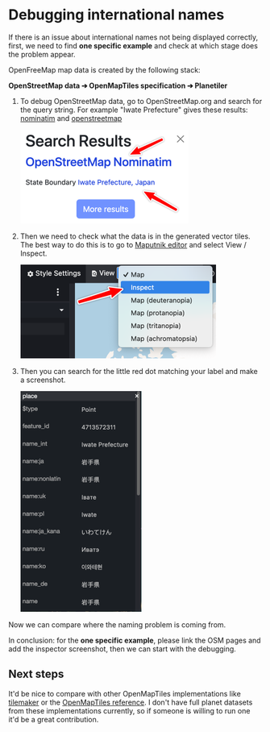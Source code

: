 # Debugging international names

If there is an issue about international names not being displayed correctly, first, we need to find **one specific example** and check at which stage does the problem appear.

OpenFreeMap map data is created by the following stack:

**OpenStreetMap data ➔ OpenMapTiles specification ➔ Planetiler**

1. To debug OpenStreetMap data, go to OpenStreetMap.org and search for the query string. For example "Iwate Prefecture" gives these results: [nominatim](https://nominatim.openstreetmap.org/ui/details.html?osmtype=R&osmid=3792412&class=boundary) and [openstreetmap](https://www.openstreetmap.org/relation/3792412)

   <img src="assets/name-osm-search.png" width=333 />

2. Then we need to check what the data is in the generated vector tiles. The best way to do this is to go to [Maputnik editor](https://maputnik.github.io/editor?style=https://tiles.openfreemap.org/styles/bright) and select View / Inspect.

   <img src="assets/name-maputnik-view.png" width=388 />

3. Then you can search for the little red dot matching your label and make a screenshot.

   <img src="assets/name-maputnik-details.png" width=240 />

Now we can compare where the naming problem is coming from.

In conclusion: for the **one specific example**, please link the OSM pages and add the inspector screenshot, then we can start with the debugging.





## Next steps

It'd be nice to compare with other OpenMapTiles implementations like [tilemaker](https://github.com/systemed/tilemaker) or the [OpenMapTiles reference](https://github.com/openmaptiles/openmaptiles). I don't have full planet datasets from these implementations currently, so if someone is willing to run one it'd be a great contribution.
